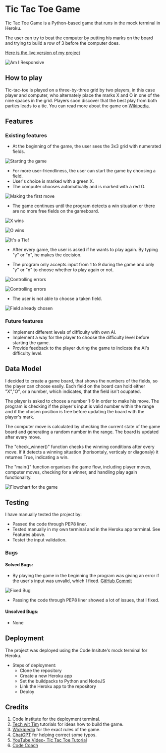# Tic Tac Toe Game

Tic Tac Toe Game is a Python-based game that runs in the mock terminal in Heroku.

The user can try to beat the computer by putting his marks on the board and trying to build a row of 3 before the computer does.

[Here is the live version of my project](https://tictact-068cd7ef6bf7.herokuapp.com/)

![Am I Responsive](assets/imgs/AmIResponsive.png)

## How to play

Tic-tac-toe is played on a three-by-three grid by two players, in this case player and computer, who alternately place the marks X and O in one of the nine spaces in the grid. Players soon discover that the best play from both parties leads to a tie. You can read more about the game on [Wikipedia](https://en.wikipedia.org/wiki/Tic-tac-toe).

## Features

### Existing features

- At the beginning of the game, the user sees the 3x3 grid with numerated fields.

![Starting the game](assets/imgs/Game_start.png)

- For more user-friendliness, the user can start the game by choosing a field.
- User's choice is marked with a green X.
- The computer chooses automatically and is marked with a red O.

![Making the first move](assets/imgs/First_choice.png)

- The game continues until the program detects a win situation or there are no more free fields on the gameboard.

![X wins](assets/imgs/X_wins.png)

![O wins](assets/imgs/O_wins.png)

![It's a Tie!](assets/imgs/Tie.png)

- After every game, the user is asked if he wants to play again. By typing "y" or "n", he makes the decision.

- The program only accepts input from 1 to 9 during the game and only "y" or "n" to choose whether to play again or not.

![Controlling errors](assets/imgs/Users_choice.png)

![Controlling errors](assets/imgs/y_n.png)

- The user is not able to choose a taken field.

![Field already chosen](assets/imgs/same_coice.png)


### Future features

- Implement different levels of difficulty with own AI.
- Implement a way for the player to choose the difficulty level before starting the game.
- Provide feedback to the player during the game to indicate the AI's difficulty level.

## Data Model

I decided to create a game board, that shows the numbers of the fields, so the player can choose easily. Each field on the board can hold either "X","O", or a number, which indicates, that the field isn't ocupated.  

The player is asked to choose a number 1-9 in order to make his move. The program is checking if the player's input is valid number within the range and if the chosen position is free before updating the board with the player's mark.  

The computer move is calculated by checking the current state of the game board and generating a random number in the range. 
The board is updated after every move.  

The "check_winner()" function checks the winning conditions after every move. If it detects a winning situation (horisontaly, verticaly or diagonaly) it returnes True, indicating a win.  

The "main()" function organises the game flow, including player moves, computer moves, checking for a winner, and handling play again functionality.

![Flowchart for the game](assets/imgs/Flow_chart.png)


## Testing

 I have manually tested the project by:
- Passed the code through PEP8 liner.
- Tested manually in my own terminal and in the Heroku app terminal. See Features above.
- Testet the input validation.


### Bugs
#### Solved Bugs:

- By playing the game in the beginning the program was giving an error if the user's input was unvalid, which I fixed. [GitHub Commit](https://github.com/DesislavaNaydenova/Tic_Tac_Toe_P3/commit/2a57cd4ff6d5e63b6c71d6e683c82c47359a5086)

![Fixed Bug](assets/imgs/Bug.png)

- Passing the code through PEP8 liner showed a lot of issues, that I fixed.

#### Unsolved Bugs:

- None

## Deployment

The project was deployed using the Code Insitute's mock terminal for Heroku.
 - Steps of deployment:
    - Clone the repository
    - Create a new Heroku app
    - Set the buildpacks to Python and NodeJS
    - Link the Heroku app to the repository
    - Deploy

## Credits

1. Code Institute for the deployment terminal.
2. [Tech wit Tim](https://www.techwithtim.net/tutorials/python-programming/tic-tac-toe-tutorial/the-game) tutorials for ideas how to build the game.
3. [Wickipedia](https://en.wikipedia.org/wiki/Tic-tac-toe) for the exact rules of the game.
4. [ChatGPT](https://chat.openai.com/) for helping correct some typos.
5. [YouTube Video- Tic Tac Toe Tutorial](https://www.youtube.com/watch?v=M3G1ZgOMFxo)
6. [Code Coach](https://www.youtube.com/watch?v=dK6gJw4-NCo&t=25s)


